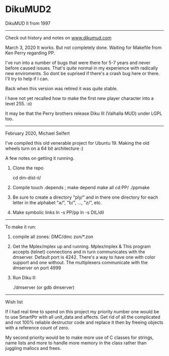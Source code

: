 # DikuMUD2
DikuMUD II from 1997

------------

Check out history and notes on www.dikumud.com

March 3, 2020
It works. But not completely done. Waiting for Makefile from Ken Perry regarding PP.

I've run into a number of bugs that were there for 5-7 years and never before
caused issues. That's quite normal in my experience with radically new enviroments. So dont be suprised if there's a crash bug here or there. I'll try to help if I can.

Back when this version was retired it was quite stable.

I have not yet recalled how to make the first new player character into a level 255. :o)

It may be that the Perry brothers release Diku III (Valhalla MUD) under LGPL too.

-----------
February 2020, Michael Seifert

I've compiled this old venerable project for Ubuntu 19. Making the old wheels turn on a 64 bit architecture :) 

A few notes on getting it running.

1) Clone the repo

   cd dm-dist-ii/

2) Compile
      touch .depends ; make depend
      make all
      cd PP/
      ./ppmake 

3) Be sure to create a directory "ply/" and in there one directory for
   each letter in the alphabet "a/", "b/", ..., "z/", etc.

4) Make symbolic links
     ln -s PP/pp
     ln -s DIL/dil

------------

To make it run:

1) compile all zones:
      DMC/dmc zon/*.zon

2) Get the Mplex/mplex up and running.
      Mplex/mplex &
   This program accepts (telnet) connections and in turn communicates with
   the dmserver. Default port is 4242. There's a way to have one with color
   support and one without. The multiplexers communicate with the dmserver
   on port 4999

3) Run Diku II:

     ./dmserver
     (or gdb dmserver)

-----------------
Wish list

If I had real time to spend on this project my priority number one
would be to use SmartPtr with all unit_data and affects. Get rid of
all the complicated and not 100% reliable destructor code and replace it
then by freeing objects with a reference count of zero.

My second priority would be to make more use of C classes for strings, name lists and more to handle more memory in the class rather than juggling mallocs and frees.




